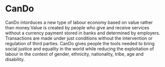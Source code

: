 # CanDo
CanDo intorduces a new type of labour economy based on value rather than money.Value is created by people who give and receive services without a currency payment stored in banks and determined by employers. Transactions are made under just conditions without the intervention or regulation of third parties.  CanDo gives people the tools needed to bring social justice and equality in the world while reducing the exploitation of labour in the context of gender, ethnicity, nationality, tribe, age and disability.
